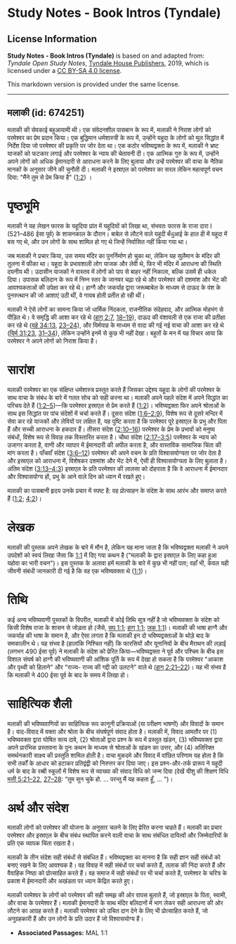 # Study Notes - Book Intros (Tyndale)

## License Information

**Study Notes - Book Intros (Tyndale)** is based on and adapted from: _Tyndale Open Study Notes_, [Tyndale House Publishers](https://tyndaleopenresources.com/), 2019, which is licensed under a [CC BY-SA 4.0 license](https://creativecommons.org/licenses/by-sa/4.0/legalcode.en).

This markdown version is provided under the same license.



--------------------------------

## मलाकी (id: 674251)

मलाकी की सेवकाई बहुआयामी थी। एक संवेदनशील पासबान के रूप में, मलाकी ने निराश लोगों को परमेश्वर का प्रेम प्रदान किया। एक बुद्धिमान धर्मशास्त्री के रूप में, उन्होंने यहूदा के लोगों को मूल सिद्धांत में निर्देश दिया जो परमेश्वर की प्रकृति पर जोर देता था। एक कठोर भविष्यद्वक्ता के रूप में, मलाकी ने भ्रष्ट याजकों को फटकार लगाई और परमेश्वर के न्याय की चेतावनी दी। एक आत्मिक गुरु के रूप में, उन्होंने अपने लोगों को अधिक ईमानदारी से आराधना करने के लिए बुलाया और उन्हें परमेश्वर की वाचा के नैतिक मानकों के अनुसार जीने की चुनौती दी। मलाकी ने इस्राएल को परमेश्वर का सरल लेकिन महत्वपूर्ण वचन दिया: "मैंने तुम से प्रेम किया है" ([1:2](https://ref.ly/Mal1:2)) ।

पृष्ठभूमि
=========

मलाकी ने यह लेखन फारस के यहूदिया प्रांत में यहूदियों को लिखा था, संभवतः फारस के राजा दारा I (521–486 ईसा पूर्व) के शासनकाल के दौरान। बाबेल से लौटने वाले यहूदी बँधुआई के हाल ही में यहूदा में बस गए थे, और उन लोगों के साथ शामिल हो गए थे जिन्हें निर्वासित नहीं किया गया था।

जब मलाकी ने प्रचार किया, उस समय मंदिर का पुनर्निर्माण हो चुका था, लेकिन यह सुलैमान के मंदिर की तुलना में फीका था। यहूदा के प्रभावशाली लोग याजक और लेवी थे, फिर भी मंदिर में आराधना की स्थिति दयनीय थी। उदासीन याजकों ने वास्तव में लोगों को पाप से बाहर नहीं निकाला, बल्कि उसमें ही धकेल दिया। उपासक बलिदान के रूप में निम्न स्तर के जानवर चढ़ा रहे थे और परमेश्वर की दशमांश और भेंट की आवश्यकताओं की उपेक्षा कर रहे थे। हाग्गै और जकर्याह द्वारा जरूब्बाबेल के माध्यम से दाऊद के वंश के पुनरुत्थान की जो आशाएं उठी थीं, वे गायब होती प्रतीत हो रही थीं।

मलाकी ने ऐसे लोगों का सामना किया जो धार्मिक निंदकता, राजनीतिक संदेहवाद, और आत्मिक मोहभंग से पीड़ित थे। वे समृद्धि की आशा कर रहे थे ([हाग् 2:7](https://ref.ly/Hag2:7), [18–19](https://ref.ly/Hag2:18-Hag2:19)), दाऊद की वंशावली से एक राजा की प्रतीक्षा कर रहे थे ([यहे 34:13](https://ref.ly/Ezek34:13), [23–24](https://ref.ly/Ezek34:23-Ezek34:24)), और यिर्मयाह के माध्यम से वादा की गई नई वाचा की आशा कर रहे थे ([यिर्म 31:23](https://ref.ly/Jer31:23), [31–34](https://ref.ly/Jer31:31-Jer31:34)), लेकिन उन्होंने इनमें से कुछ भी नहीं देखा। बहुतों के मन में यह विचार आया कि परमेश्‍वर ने अपने लोगों को निराश किया है। 

सारांश
======

मलाकी परमेश्वर का एक संक्षिप्त धर्मशास्त्र प्रस्तुत करते हैं जिसका उद्देश्य यहूदा के लोगों की परमेश्वर के साथ वाचा के संबंध के बारे में गलत सोच को सही करना था। मलाकी अपने पहले संदेश में अपने सिद्धांत का परिचय देते हैं ([1:2–5](https://ref.ly/Mal1:2-Mal1:5))—कि परमेश्वर इस्राएल से प्रेम करते हैं ([1:2](https://ref.ly/Mal1:2))। भविष्यद्वक्ता फिर अपने श्रोताओं के साथ इस सिद्धांत पर पांच संदेशों में चर्चा करते हैं। दूसरा संदेश ([1:6–2:9](https://ref.ly/Mal1:6-Mal2:9)), विशेष रूप से दूसरे मन्दिर में सेवा कर रहे याजकों और लेवियों पर लक्षित है, यह पुष्टि करता है कि परमेश्वर पूरे इस्राएल के प्रभु और पिता हैं और सच्ची आराधना के हकदार हैं। तीसरा संदेश ([2:10–16](https://ref.ly/Mal2:10-Mal2:16)) परमेश्वर के प्रेम के प्रभावों को मनुष्य संबंधों, विशेष रूप से विवाह तक विस्तारित करता है। चौथा संदेश ([2:17–3:5](https://ref.ly/Mal2:17-Mal3:5)) परमेश्वर के न्याय को उजागर करता है, वाणी और व्यापार में ईमानदारी की अपील करता है, और वास्तविक सामाजिक चिंता की मांग करता है। पाँचवाँ संदेश ([3:6–12](https://ref.ly/Mal3:6-Mal3:12)) परमेश्वर की अपने वचन के प्रति विश्वासयोग्यता पर जोर देता है और इस्राएल को आराधना में, विशेषकर दशमांश और भेंट देने में, ऐसी ही विश्वासयोग्यता के लिए बुलाता है। अंतिम संदेश ([3:13–4:3](https://ref.ly/Mal3:13-Mal4:3)) इस्राएल के प्रति परमेश्वर की लालसा को दोहराता है कि वे आराधना में ईमानदार और विश्वासयोग्य हों, प्रभु के आने वाले दिन को ध्यान में रखते हुए।

मलाकी का पासबानी हृदय उनके प्रचार में स्पष्ट है: वह प्रोत्साहन के संदेश के साथ आरंभ और समाप्त करते हैं ([1:2](https://ref.ly/Mal1:2); [4:2](https://ref.ly/Mal4:2))।

लेखक
====

मलाकी की पुस्तक अपने लेखक के बारे में मौन है, लेकिन यह माना जाता है कि भविष्यद्वक्ता मलाकी ने अपने उपदेशों को स्वयं लिखा जैसा कि [1:1](https://ref.ly/Mal1:1) में दिए गया कथन है ("मलाकी के द्वारा इस्राएल के लिए कहा हुआ यहोवा का भारी वचन")। इस पुस्तक के अलावा हमें मलाकी के बारे में कुछ भी नहीं पता; वहाँ भी, केवल यही जीवनी संबंधी जानकारी दी गई है कि वह एक भविष्यवक्ता थे ([1:1](https://ref.ly/Mal1:1))।

तिथि
====

कई अन्य भविष्यवाणी पुस्तकों के विपरीत, मलाकी में कोई तिथि सूत्र नहीं है जो भविष्यवक्ता के संदेश को किसी विशेष राजा के शासन से जोड़ता हो (जैसे, [सप 1:1](https://ref.ly/Zeph1:1); [हाग् 1:1](https://ref.ly/Hag1:1); [जक 1:1](https://ref.ly/Zech1:1))। मलाकी की भाषा हाग्गै और जकर्याह की भाषा के समान है, और ऐसा लगता है कि मलाकी इन दो भविष्यद्वक्ताओं के थोड़े बाद के समकालीन थे। यह संभव है (हालांकि निश्चित नहीं) कि फारसियों और यूनानियों के बीच मैराथन की लड़ाई (लगभग 490 ईसा पूर्व) ने मलाकी के संदेश को प्रेरित किया—भविष्यद्वक्ता ने पूर्व और पश्चिम के बीच इस विशाल संघर्ष को हाग्गै की भविष्यवाणी की आंशिक पूर्ति के रूप में देखा हो सकता है कि परमेश्वर "आकाश और पृथ्वी को हिलाने" और "राज्य\- राज्य की गद्दी को उलटने" वाले थे ([हाग् 2:21–22](https://ref.ly/Hag2:21-Hag2:22))। यह भी संभव है कि मलाकी ने 400 ईसा पूर्व के बाद के समय में लिखा हो।

साहित्यिक शैली
==============

मलाकी की भविष्यवाणियों का साहित्यिक रूप कानूनी प्रक्रियाओं (या परीक्षण भाषणों) और विवादों के समान है। वाद\-विवाद में वक्ता और श्रोता के बीच संघर्षपूर्ण संवाद होता है। मलाकी में, विवाद आमतौर पर (1\) भविष्यवक्ता द्वारा घोषित सत्य दावे, (2\) श्रोताओं द्वारा प्रश्न के रूप में प्रस्तुत खंडन, (3\) भविष्यवक्ता द्वारा अपने प्रारंभिक प्रस्तावना के पुनः कथन के माध्यम से श्रोताओं के खंडन का उत्तर, और (4\) अतिरिक्त समर्थनकारी साक्ष्य की प्रस्तुति शामिल होती है। वाचा मुकदमे और विवाद में वांछित परिणाम यह होता है कि सभी तर्कों के आधार को हटाकर प्रतिद्वंद्वी को निरुत्तर कर दिया जाए। इस प्रश्न\-और\-तर्क प्रारूप ने यहूदी धर्म के बाद के रब्बी स्कूलों में विशेष रूप से व्याख्या की संवाद विधि को जन्म दिया (देखें यीशु की शिक्षण विधि [मत्ती 5:21–22](https://ref.ly/Matt5:21-Matt5:22), [27–28](https://ref.ly/Matt5:27-Matt5:28): “तुम सुन चुके हो. … परन्तु मैं यह कहता हूँ, … ”)।

अर्थ और संदेश
=============

मलाकी लोगों को परमेश्वर की योजना के अनुसार चलने के लिए प्रेरित करना चाहते हैं। मलाकी का प्रचार परमेश्वर और इस्राएल के बीच संबंध स्थापित करने वाली वाचा के साथ संबंधित दायित्वों और जिम्मेदारियों के प्रति एक व्यापक चिंता रखता है।

मलाकी के तीन संदेश सही संबंधों से संबंधित हैं। भविष्यद्वक्ता का मानना है कि सही ज्ञान सही संबंधों को बनाए रखने के लिए आवश्यक है। वह विवाह में सही संबंधों पर चर्चा करते हैं, तलाक की निंदा करते हैं और वैवाहिक निष्ठा को प्रोत्साहित करते हैं। वह समाज में सही संबंधों पर भी चर्चा करते हैं, परमेश्वर के चरित्र के प्रकाश में ईमानदारी और अखंडता पर ध्यान केंद्रित करते हुए।

मलाकी परमेश्वर के लोगों को परमेश्वर की सही समझ की ओर वापस बुलाते हैं, जो इस्राएल के पिता, स्वामी, और वाचा के परमेश्वर हैं। मलाकी ईमानदारी के साथ मंदिर बलिदानों में भाग लेकर सही आराधना की ओर लौटने का आग्रह करते हैं। मलाकी परमेश्वर को उचित दान देने के लिए भी प्रोत्साहित करते हैं, जो अनुग्रहकारी हैं और उन लोगों के प्रति उदार हैं जो विश्वासयोग्य हैं।

* **Associated Passages:** MAL 1:1

